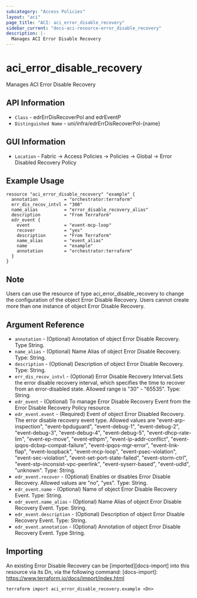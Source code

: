 ```yaml
---
subcategory: "Access Policies"
layout: "aci"
page_title: "ACI: aci_error_disable_recovery"
sidebar_current: "docs-aci-resource-error_disable_recovery"
description: |-
  Manages ACI Error Disable Recovery
---
```


# aci_error_disable_recovery #

Manages ACI Error Disable Recovery

## API Information ##

* `Class` - edrErrDisRecoverPol and edrEventP
* `Distinguished Name` - uni/infra/edrErrDisRecoverPol-{name}

## GUI Information ##

* `Location` - Fabric -> Access Policies -> Policies -> Global -> Error Disabled Recovery Policy


## Example Usage ##

```hcl
resource "aci_error_disable_recovery" "example" {
  annotation          = "orchestrator:terraform"
  err_dis_recov_intvl = "300"
  name_alias          = "error_disable_recovery_alias"
  description         = "From Terraform"
  edr_event {
    event             = "event-mcp-loop"
    recover           = "yes"
    description       = "From Terraform"
    name_alias        = "event_alias"
    name              = "example"
    annotation        = "orchestrator:terraform"
  }
}
```

## Note ##
Users can use the resource of type aci_error_disable_recovery to change the configuration of the object Error Disable Recovery. Users cannot create more than one instance of object Error Disable Recovery.
## Argument Reference ##


* `annotation` - (Optional) Annotation of object Error Disable Recovery. Type String.
* `name_alias` - (Optional) Name Alias of object Error Disable Recovery. Type: String.
* `description` - (Optional) Description of object Error Disable Recovery. Type: String.
* `err_dis_recov_intvl` - (Optional) Error Disable Recovery Interval.Sets the error disable recovery interval, which specifies the time to recover from an error-disabled state. Allowed range is "30" - "65535". Type: String.
* `edr_event` - (Optional) To manage Error Disable Recovery Event from the Error Disable Recovery Policy resource. 
* `edr_event.event` - (Required) Event of object Error Disabled Recovery. The error disable recovery event type. Allowed values are "event-arp-inspection", "event-bpduguard", "event-debug-1", "event-debug-2", "event-debug-3", "event-debug-4", "event-debug-5", "event-dhcp-rate-lim", "event-ep-move", "event-ethpm", "event-ip-addr-conflict", "event-ipqos-dcbxp-compat-failure", "event-ipqos-mgr-error", "event-link-flap", "event-loopback", "event-mcp-loop", "event-psec-violation", "event-sec-violation", "event-set-port-state-failed", "event-storm-ctrl", "event-stp-inconsist-vpc-peerlink", "event-syserr-based", "event-udld", "unknown".  Type: String.
* `edr_event.recover` - (Optional) Enables or disables Error Disable Recovery. Allowed values are "no", "yes". Type: String.
* `edr_event.name` - (Optional) Name of object Error Disable Recovery Event. Type: String.
* `edr_event.name_alias` - (Optional) Name Alias of object Error Disable Recovery Event. Type: String.
* `edr_event.description` - (Optional) Description of object Error Disable Recovery Event. Type: String. 
* `edr_event.annotation` - (Optional) Annotation of object Error Disable Recovery Event. Type String.

## Importing ##

An existing Error Disable Recovery can be [imported][docs-import] into this resource via its Dn, via the following command:
[docs-import]: https://www.terraform.io/docs/import/index.html


```
terraform import aci_error_disable_recovery.example <Dn>
```